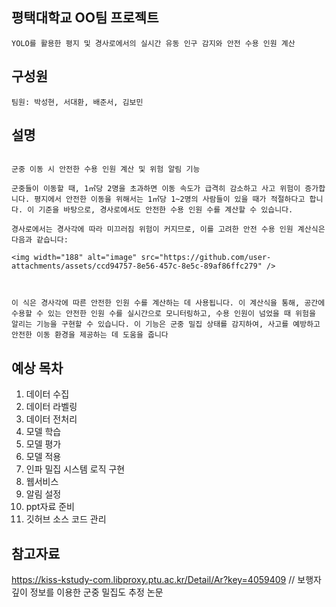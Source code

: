 ## 평택대학교 OO팀 프로젝트
```
YOLO를 활용한 평지 및 경사로에서의 실시간 유동 인구 감지와 안전 수용 인원 계산
```
## 구성원
```
팀원: 박성현, 서대환, 배준서, 김보민
```
## 설명
```

군중 이동 시 안전한 수용 인원 계산 및 위험 알림 기능

군중들이 이동할 때, 1㎡당 2명을 초과하면 이동 속도가 급격히 감소하고 사고 위험이 증가합니다. 평지에서 안전한 이동을 위해서는 1㎡당 1~2명의 사람들이 있을 때가 적절하다고 합니다. 이 기준을 바탕으로, 경사로에서도 안전한 수용 인원 수를 계산할 수 있습니다.

경사로에서는 경사각에 따라 미끄러짐 위험이 커지므로, 이를 고려한 안전 수용 인원 계산식은 다음과 같습니다:

<img width="188" alt="image" src="https://github.com/user-attachments/assets/ccd94757-8e56-457c-8e5c-89af86ffc279" />

​
 
이 식은 경사각에 따른 안전한 인원 수를 계산하는 데 사용됩니다. 이 계산식을 통해, 공간에 수용할 수 있는 안전한 인원 수를 실시간으로 모니터링하고, 수용 인원이 넘었을 때 위험을 알리는 기능을 구현할 수 있습니다. 이 기능은 군중 밀집 상태를 감지하여, 사고를 예방하고 안전한 이동 환경을 제공하는 데 도움을 줍니다
```
## 예상 목차
1. 데이터 수집
2. 데이터 라벨링
3. 데이터 전처리
4. 모델 학습
5. 모델 평가
6. 모델 적용
7. 인파 밀집 시스템 로직 구현
8. 웹서비스
9. 알림 설정
10. ppt자료 준비
11. 깃허브 소스 코드 관리

## 참고자료
https://kiss-kstudy-com.libproxy.ptu.ac.kr/Detail/Ar?key=4059409 // 보행자 깊이 정보를 이용한 군중 밀집도 추정 논문
